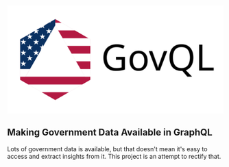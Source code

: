 <img
  src="./govql-social-card.svg" 
  alt="GovQL Logo"
  width="640" />

## Making Government Data Available in GraphQL

Lots of government data is available, but that doesn't mean it's easy to access
and extract insights from it. This project is an attempt to rectify that.